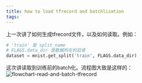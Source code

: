 ```yaml
---
title: how to load tfrecord and batchlization
tags:
---
```



上一次讲了如何生成tfrecord文件，以及如何读取。例如：
``` python
# 'train' 是 split_name
# FLAGS.data_dir 是数据所在的目录
dataset = mnist.get_split('train', FLAGS.data_dir)
```

这次讲读取到训练前的batch化。流程图大致是这样的：
![flowchart-read-and-batch-tfrecord](http://oor53bfqy.bkt.clouddn.com/dataset_to_batches_train.png)